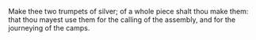 Make thee two trumpets of silver; of a whole piece shalt thou make them: that thou mayest use them for the calling of the assembly, and for the journeying of the camps.

